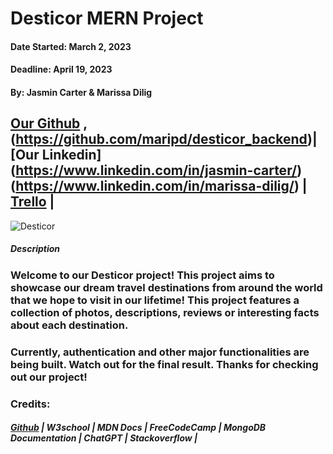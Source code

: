 # Desticor MERN Project 
#### Date Started: March 2, 2023
#### Deadline: April 19, 2023

#### By: Jasmin Carter & Marissa Dilig

## [Our Github](https://github.com/maripd/desticor_frontend) ,(https://github.com/maripd/desticor_backend)| [Our Linkedin] (https://www.linkedin.com/in/jasmin-carter/)(https://www.linkedin.com/in/marissa-dilig/) | [Trello](https://trello.com/b/51foy0nd/peer-group-project) |

![Desticor](https://i.imgur.com/w4hrLAL.png)

##### **Description**

### Welcome to our Desticor project! This project aims to showcase our dream travel destinations from around the world that we hope to visit in our lifetime! This project features a collection of photos, descriptions, reviews or interesting facts about each destination.

### Currently, authentication and other major functionalities are being built. Watch out for the final result. Thanks for checking out our project! 



### Credits:

##### [Github](github.com) | W3school | MDN Docs | FreeCodeCamp | MongoDB Documentation | ChatGPT | Stackoverflow | 